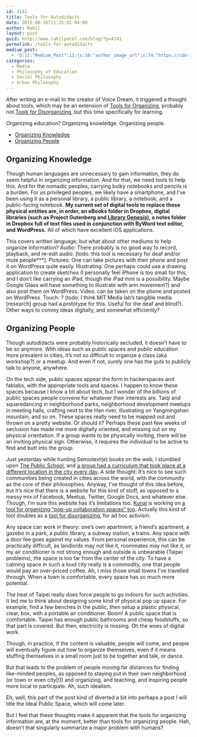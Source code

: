 ```yaml
---
id: 4141
title: Tools for Autodidacts
date: 2015-08-16T11:25:01-04:00
author: Rahil
layout: post
guid: http://www.rahilpatel.com/blog/?p=4141
permalink: /tools-for-autodidacts
medium_post:
  - 'O:11:"Medium_Post":11:{s:16:"author_image_url";s:74:"https://cdn-images-1.medium.com/fit/c/200/200/1*dmbNkD5D-u45r44go_cf0g.png";s:10:"author_url";s:28:"https://medium.com/@rahil627";s:11:"byline_name";N;s:12:"byline_email";N;s:10:"cross_link";s:2:"no";s:2:"id";s:12:"8e141648d2a6";s:21:"follower_notification";s:3:"yes";s:7:"license";s:19:"all-rights-reserved";s:14:"publication_id";s:2:"-1";s:6:"status";s:6:"public";s:3:"url";s:63:"https://medium.com/@rahil627/tools-for-autodidacts-8e141648d2a6";}'
categories:
  - Media
  - Philosophy of Education
  - Social Philosophy
  - Urban Philosophy
---
```

After writing an e-mail to the creator of Voice Dream, it triggered a thought about tools, which may be an extension of [Tools for Organizing](http://www.rahilpatel.com/blog/tools-for-organizing), probably not [Tools for Disorganizing](http://www.rahilpatel.com/blog/tools-for-disorganizing), but this time specifically for learning.

Organizing education? Organizing knowledge. Organizing people.

<div id="toc_container" class="toc_transparent have_bullets">
  <p class="toc_title">
  </p>
  
  <ul class="toc_list">
    <li>
      <a href="#organizing_knowledge">Organizing Knowledge</a>
    </li>
    <li>
      <a href="#organizing_people">Organizing People</a>
    </li>
  </ul>
</div>

## <span id="organizing_knowledge">Organizing Knowledge</span>

Though human languages are unnecessary to gain information, they do seem helpful in organizing information. And for that, we need tools to help this. And for the nomadic peoples, carrying bulky notebooks and pencils is a burden. For us privileged peoples, we likely have a smartphone, and I&#8217;ve been using it as a personal library, a public library, a notebook, and a public-facing notebook. **My current set of digital tools to replace these physical entities are, in order, an eBooks folder in Dropbox, digital libraries (such as Project Gutenberg and [Library Genesis](http://gen.lib.rus.ec/)), a notes folder in Dropbox full of text files used in conjunction with ByWord text editor, and WordPress.** All of which have excellent iOS applications.

This covers written language, but what about other mediums to help organize information? Audio: There probably is no good way to record, playback, and re-edit audio. [todo: this tool is necessary for deaf and/or mute people\***]. Pictures: One can take pictures with their phone and post it on WordPress quite easily. Illustrating: One perhaps could use a drawing application to create sketches (I personally feel iPhone is too small for this, and I don&#8217;t like carrying an iPad, though the iPad mini is a possibility. Maybe Google Glass will have something to illustrate with arm movement?) and also post them on WordPress. Video: can be taken on the phone and posted on WordPress. Touch: ? (todo: I think MIT Media lab&#8217;s tangible media [research] group had a prototype for this. Useful for the deaf and blind?). Other ways to convey ideas digitally, and somewhat efficiently?

## <span id="organizing_people">Organizing People</span>

Though autodidacts were probably historically secluded, it doesn&#8217;t have to be so anymore. With ideas such as public spaces and public education more prevalent in cities, it&#8217;s not so difficult to organize a class (aka workshop?) or a meetup. And even if not, surely one has the guts to publicly talk to anyone, anywhere.

On the tech side, public spaces appear the form in hackerspaces and fablabs, with the appropriate tools and spaces. I happen to know these spaces because I know a bit about tech, but I wonder of the billions of public spaces people convene for whatever their interests are. Taiqi and squaredancing in neighborhood parks, neighborhood development meetups in meeting halls, crafting next to the Han river, illustrating on Yangmingshan mountain, and so on. These spaces really need to be mapped out and thrown on a pretty website. Or should it? Perhaps these past few weeks of seclusion has made me more digitally oriented, and missing out on my physical orientation. If a group wants to be physically inviting, there will be an inviting physical sign. Otherwise, it requires the individual to be active to find and butt into the group.

Just yesterday while hunting Semiotext(e) books on the web, I stumbled upon [The Public School](http://thepublicschool.org/), and [a group had a curriculum that took place at a different location in the city every day](http://www.telic.info/node/35). A side thought: It&#8217;s nice to see such communities being created in cities across the world, with the community as the core of their philosophies. Anyway, I&#8217;ve thought of this idea before, but it&#8217;s nice that there is a website for this kind of stuff, as opposed to a messy mix of Facebook, Meetup, Twitter, Google Docs, and whatever else. Though, I&#8217;m sure this website has it&#8217;s limitations too. [Kunal](http://babycastles.com/website/people/) is working on  [a tool for organizing &#8220;pop-up collaboration spaces&#8221; too](http://better.space/). Actually this kind of tool doubles as a [tool for disorganizing](http://www.rahilpatel.com/blog/tools-for-disorganizing), for ad hoc activism.

Any space can work in theory: one&#8217;s own apartment, a friend&#8217;s apartment, a gazebo in a park, a public library, a subway station, a trains. Any space with a door fee goes against my values. From personal experience, this can be practically difficult, as landlords may not like it, roommates may not like it, or my air conditioner is not strong enough and outside is unbearable (Taipei problems), the space is too far from the center of the city. To have a calming space in such a loud city really is a commodity, one that people would pay an over-priced coffee. Ah, I miss those small towns I&#8217;ve travelled through. When a town is comfortable, every space has so much more potential.

The heat of Taipei really does force people to go indoors for such activities. It led me to think about designing some kind of physical pop up space. For example, find a few benches in the public, then setup a plastic physical, clear, box, with a portable air conditioner. Boom! A public space that is comfortable. Taipei has enough public bathrooms and cheap foodstuffs, so that part is covered. But then, electricity is missing. Oh the woes of digital work.

Though, in practice, if the content is valuable, people will come, and people will eventually figure out how to organize themselves, even if it means stuffing themselves in a small room just to be together and talk, or dance.

But that leads to the problem of people moving far distances for finding like-minded peoples, as opposed to staying put in their own neighborhood (or town or even city[!]) and organizing, and teaching, and inspiring people more local to participate. Ah, such idealism.

Eh, well, this part of the post kind of diverted a bit into perhaps a post I will title the Ideal Public Space, which will come later.

But I feel that these thoughts make it apparent that the tools for organizing information are, at the moment, better than tools for organizing people. Hah, doesn&#8217;t that singularly summarize a major problem with humans?